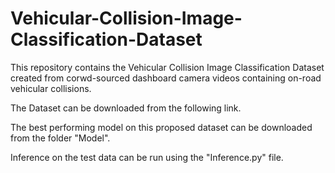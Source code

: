 # Vehicular-Collision-Image-Classification-Dataset
This repository contains the Vehicular Collision Image Classification Dataset created from corwd-sourced dashboard camera videos containing on-road vehicular collisions.

The Dataset can be downloaded from the following link.


The best performing model on this proposed dataset can be downloaded from the folder "Model".

Inference on the test data can be run using the "Inference.py" file.

